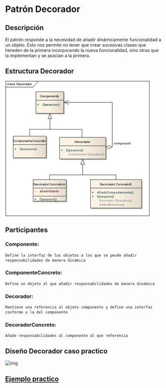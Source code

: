 # Patrón Decorador

## Descripción
El patrón responde a la necesidad de añadir dinámicamente funcionalidad a un objeto. 
Esto nos permite no tener que crear sucesivas clases que hereden de la primera incorporando la nueva funcionalidad, sino otras que la implementan y se asocian a la primera.

## Estructura Decorador
![img](https://github.com/DanZaky/PatronesDocumentacion/blob/master/CatalogoPatrones/img/PatronDecorador.jpg)

## Participantes

   ### Componente: 
    Define la interfaz de los objetos a los que se peude añadir responsabilidades de manera dinámica
   ### ComponenteConcreto: 
    Define un objeto al que añadir responsabilidades de manera dinámica
   ### Decorador: 
    Mantiene una referencia al objeto componente y define una interfaz conforme a la del componente
   ### DecoradorConcreto: 
    Añade responsabilidades al componente al que referencia

## Diseño Decorador caso practico

![img](https://github.com/DanZaky/PatronesDocumentacion/blob/master/CatalogoPatrones/img/Dise%C3%B1oDecorador.png)

## [Ejemplo practico](https://github.com/DanZaky/PatronesDocumentacion/tree/master/CatalogoPatrones/src/patrondecorador)
